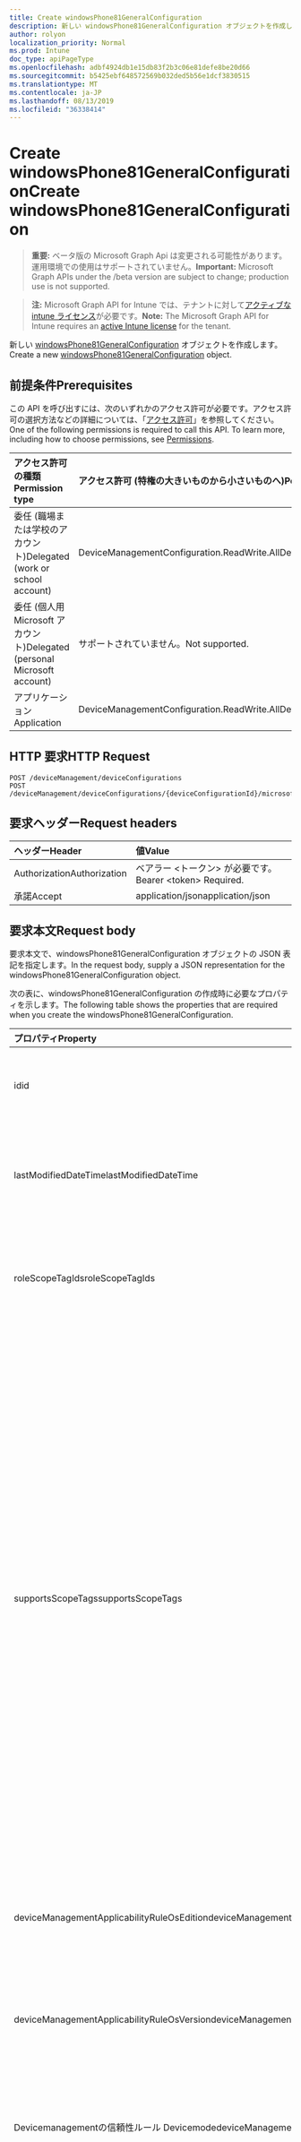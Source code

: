 ```yaml
---
title: Create windowsPhone81GeneralConfiguration
description: 新しい windowsPhone81GeneralConfiguration オブジェクトを作成します。
author: rolyon
localization_priority: Normal
ms.prod: Intune
doc_type: apiPageType
ms.openlocfilehash: adbf4924db1e15db83f2b3c06e81defe8be20d66
ms.sourcegitcommit: b5425ebf648572569b032ded5b56e1dcf3830515
ms.translationtype: MT
ms.contentlocale: ja-JP
ms.lasthandoff: 08/13/2019
ms.locfileid: "36338414"
---
```

# <a name="create-windowsphone81generalconfiguration"></a><span data-ttu-id="b3593-103">Create windowsPhone81GeneralConfiguration</span><span class="sxs-lookup"><span data-stu-id="b3593-103">Create windowsPhone81GeneralConfiguration</span></span>

> <span data-ttu-id="b3593-104">**重要:** ベータ版の Microsoft Graph Api は変更される可能性があります。運用環境での使用はサポートされていません。</span><span class="sxs-lookup"><span data-stu-id="b3593-104">**Important:** Microsoft Graph APIs under the /beta version are subject to change; production use is not supported.</span></span>

> <span data-ttu-id="b3593-105">**注:** Microsoft Graph API for Intune では、テナントに対して[アクティブな intune ライセンス](https://go.microsoft.com/fwlink/?linkid=839381)が必要です。</span><span class="sxs-lookup"><span data-stu-id="b3593-105">**Note:** The Microsoft Graph API for Intune requires an [active Intune license](https://go.microsoft.com/fwlink/?linkid=839381) for the tenant.</span></span>

<span data-ttu-id="b3593-106">新しい [windowsPhone81GeneralConfiguration](../resources/intune-deviceconfig-windowsphone81generalconfiguration.md) オブジェクトを作成します。</span><span class="sxs-lookup"><span data-stu-id="b3593-106">Create a new [windowsPhone81GeneralConfiguration](../resources/intune-deviceconfig-windowsphone81generalconfiguration.md) object.</span></span>

## <a name="prerequisites"></a><span data-ttu-id="b3593-107">前提条件</span><span class="sxs-lookup"><span data-stu-id="b3593-107">Prerequisites</span></span>
<span data-ttu-id="b3593-p101">この API を呼び出すには、次のいずれかのアクセス許可が必要です。アクセス許可の選択方法などの詳細については、「[アクセス許可](/graph/permissions-reference)」を参照してください。</span><span class="sxs-lookup"><span data-stu-id="b3593-p101">One of the following permissions is required to call this API. To learn more, including how to choose permissions, see [Permissions](/graph/permissions-reference).</span></span>

|<span data-ttu-id="b3593-110">アクセス許可の種類</span><span class="sxs-lookup"><span data-stu-id="b3593-110">Permission type</span></span>|<span data-ttu-id="b3593-111">アクセス許可 (特権の大きいものから小さいものへ)</span><span class="sxs-lookup"><span data-stu-id="b3593-111">Permissions (from most to least privileged)</span></span>|
|:---|:---|
|<span data-ttu-id="b3593-112">委任 (職場または学校のアカウント)</span><span class="sxs-lookup"><span data-stu-id="b3593-112">Delegated (work or school account)</span></span>|<span data-ttu-id="b3593-113">DeviceManagementConfiguration.ReadWrite.All</span><span class="sxs-lookup"><span data-stu-id="b3593-113">DeviceManagementConfiguration.ReadWrite.All</span></span>|
|<span data-ttu-id="b3593-114">委任 (個人用 Microsoft アカウント)</span><span class="sxs-lookup"><span data-stu-id="b3593-114">Delegated (personal Microsoft account)</span></span>|<span data-ttu-id="b3593-115">サポートされていません。</span><span class="sxs-lookup"><span data-stu-id="b3593-115">Not supported.</span></span>|
|<span data-ttu-id="b3593-116">アプリケーション</span><span class="sxs-lookup"><span data-stu-id="b3593-116">Application</span></span>|<span data-ttu-id="b3593-117">DeviceManagementConfiguration.ReadWrite.All</span><span class="sxs-lookup"><span data-stu-id="b3593-117">DeviceManagementConfiguration.ReadWrite.All</span></span>|

## <a name="http-request"></a><span data-ttu-id="b3593-118">HTTP 要求</span><span class="sxs-lookup"><span data-stu-id="b3593-118">HTTP Request</span></span>
<!-- {
  "blockType": "ignored"
}
-->
``` http
POST /deviceManagement/deviceConfigurations
POST /deviceManagement/deviceConfigurations/{deviceConfigurationId}/microsoft.graph.windowsDomainJoinConfiguration/networkAccessConfigurations
```

## <a name="request-headers"></a><span data-ttu-id="b3593-119">要求ヘッダー</span><span class="sxs-lookup"><span data-stu-id="b3593-119">Request headers</span></span>
|<span data-ttu-id="b3593-120">ヘッダー</span><span class="sxs-lookup"><span data-stu-id="b3593-120">Header</span></span>|<span data-ttu-id="b3593-121">値</span><span class="sxs-lookup"><span data-stu-id="b3593-121">Value</span></span>|
|:---|:---|
|<span data-ttu-id="b3593-122">Authorization</span><span class="sxs-lookup"><span data-stu-id="b3593-122">Authorization</span></span>|<span data-ttu-id="b3593-123">ベアラー &lt;トークン&gt; が必要です。</span><span class="sxs-lookup"><span data-stu-id="b3593-123">Bearer &lt;token&gt; Required.</span></span>|
|<span data-ttu-id="b3593-124">承諾</span><span class="sxs-lookup"><span data-stu-id="b3593-124">Accept</span></span>|<span data-ttu-id="b3593-125">application/json</span><span class="sxs-lookup"><span data-stu-id="b3593-125">application/json</span></span>|

## <a name="request-body"></a><span data-ttu-id="b3593-126">要求本文</span><span class="sxs-lookup"><span data-stu-id="b3593-126">Request body</span></span>
<span data-ttu-id="b3593-127">要求本文で、windowsPhone81GeneralConfiguration オブジェクトの JSON 表記を指定します。</span><span class="sxs-lookup"><span data-stu-id="b3593-127">In the request body, supply a JSON representation for the windowsPhone81GeneralConfiguration object.</span></span>

<span data-ttu-id="b3593-128">次の表に、windowsPhone81GeneralConfiguration の作成時に必要なプロパティを示します。</span><span class="sxs-lookup"><span data-stu-id="b3593-128">The following table shows the properties that are required when you create the windowsPhone81GeneralConfiguration.</span></span>

|<span data-ttu-id="b3593-129">プロパティ</span><span class="sxs-lookup"><span data-stu-id="b3593-129">Property</span></span>|<span data-ttu-id="b3593-130">型</span><span class="sxs-lookup"><span data-stu-id="b3593-130">Type</span></span>|<span data-ttu-id="b3593-131">説明</span><span class="sxs-lookup"><span data-stu-id="b3593-131">Description</span></span>|
|:---|:---|:---|
|<span data-ttu-id="b3593-132">id</span><span class="sxs-lookup"><span data-stu-id="b3593-132">id</span></span>|<span data-ttu-id="b3593-133">文字列</span><span class="sxs-lookup"><span data-stu-id="b3593-133">String</span></span>|<span data-ttu-id="b3593-134">エンティティのキー。</span><span class="sxs-lookup"><span data-stu-id="b3593-134">Key of the entity.</span></span> <span data-ttu-id="b3593-135">[deviceConfiguration](../resources/intune-deviceconfig-deviceconfiguration.md) から継承します</span><span class="sxs-lookup"><span data-stu-id="b3593-135">Inherited from [deviceConfiguration](../resources/intune-deviceconfig-deviceconfiguration.md)</span></span>|
|<span data-ttu-id="b3593-136">lastModifiedDateTime</span><span class="sxs-lookup"><span data-stu-id="b3593-136">lastModifiedDateTime</span></span>|<span data-ttu-id="b3593-137">DateTimeOffset</span><span class="sxs-lookup"><span data-stu-id="b3593-137">DateTimeOffset</span></span>|<span data-ttu-id="b3593-138">オブジェクトの最終更新の DateTime。</span><span class="sxs-lookup"><span data-stu-id="b3593-138">DateTime the object was last modified.</span></span> <span data-ttu-id="b3593-139">[deviceConfiguration](../resources/intune-deviceconfig-deviceconfiguration.md) から継承します</span><span class="sxs-lookup"><span data-stu-id="b3593-139">Inherited from [deviceConfiguration](../resources/intune-deviceconfig-deviceconfiguration.md)</span></span>|
|<span data-ttu-id="b3593-140">roleScopeTagIds</span><span class="sxs-lookup"><span data-stu-id="b3593-140">roleScopeTagIds</span></span>|<span data-ttu-id="b3593-141">文字列コレクション</span><span class="sxs-lookup"><span data-stu-id="b3593-141">String collection</span></span>|<span data-ttu-id="b3593-142">このエンティティインスタンスの範囲タグのリスト。</span><span class="sxs-lookup"><span data-stu-id="b3593-142">List of Scope Tags for this Entity instance.</span></span> <span data-ttu-id="b3593-143">[deviceConfiguration](../resources/intune-deviceconfig-deviceconfiguration.md) から継承します</span><span class="sxs-lookup"><span data-stu-id="b3593-143">Inherited from [deviceConfiguration](../resources/intune-deviceconfig-deviceconfiguration.md)</span></span>|
|<span data-ttu-id="b3593-144">supportsScopeTags</span><span class="sxs-lookup"><span data-stu-id="b3593-144">supportsScopeTags</span></span>|<span data-ttu-id="b3593-145">Boolean</span><span class="sxs-lookup"><span data-stu-id="b3593-145">Boolean</span></span>|<span data-ttu-id="b3593-146">基になるデバイス構成がスコープタグの割り当てをサポートしているかどうかを示します。</span><span class="sxs-lookup"><span data-stu-id="b3593-146">Indicates whether or not the underlying Device Configuration supports the assignment of scope tags.</span></span> <span data-ttu-id="b3593-147">この値が false である場合、ScopeTags プロパティへの割り当ては許可されません。エンティティは、スコープを持つユーザーには表示されません。</span><span class="sxs-lookup"><span data-stu-id="b3593-147">Assigning to the ScopeTags property is not allowed when this value is false and entities will not be visible to scoped users.</span></span> <span data-ttu-id="b3593-148">これは Silverlight で作成された従来のポリシーに対して実行され、Azure ポータルでポリシーを削除して再作成することによって解決できます。</span><span class="sxs-lookup"><span data-stu-id="b3593-148">This occurs for Legacy policies created in Silverlight and can be resolved by deleting and recreating the policy in the Azure Portal.</span></span> <span data-ttu-id="b3593-149">このプロパティに値を設定するには、 SetExtrusionDirection メソッドを適用します。</span><span class="sxs-lookup"><span data-stu-id="b3593-149">This property is read-only.</span></span> <span data-ttu-id="b3593-150">[deviceConfiguration](../resources/intune-deviceconfig-deviceconfiguration.md) から継承します</span><span class="sxs-lookup"><span data-stu-id="b3593-150">Inherited from [deviceConfiguration](../resources/intune-deviceconfig-deviceconfiguration.md)</span></span>|
|<span data-ttu-id="b3593-151">deviceManagementApplicabilityRuleOsEdition</span><span class="sxs-lookup"><span data-stu-id="b3593-151">deviceManagementApplicabilityRuleOsEdition</span></span>|[<span data-ttu-id="b3593-152">deviceManagementApplicabilityRuleOsEdition</span><span class="sxs-lookup"><span data-stu-id="b3593-152">deviceManagementApplicabilityRuleOsEdition</span></span>](../resources/intune-deviceconfig-devicemanagementapplicabilityruleosedition.md)|<span data-ttu-id="b3593-153">このポリシーの OS エディションの適用。</span><span class="sxs-lookup"><span data-stu-id="b3593-153">The OS edition applicability for this Policy.</span></span> <span data-ttu-id="b3593-154">[deviceConfiguration](../resources/intune-deviceconfig-deviceconfiguration.md) から継承します</span><span class="sxs-lookup"><span data-stu-id="b3593-154">Inherited from [deviceConfiguration](../resources/intune-deviceconfig-deviceconfiguration.md)</span></span>|
|<span data-ttu-id="b3593-155">deviceManagementApplicabilityRuleOsVersion</span><span class="sxs-lookup"><span data-stu-id="b3593-155">deviceManagementApplicabilityRuleOsVersion</span></span>|[<span data-ttu-id="b3593-156">deviceManagementApplicabilityRuleOsVersion</span><span class="sxs-lookup"><span data-stu-id="b3593-156">deviceManagementApplicabilityRuleOsVersion</span></span>](../resources/intune-deviceconfig-devicemanagementapplicabilityruleosversion.md)|<span data-ttu-id="b3593-157">このポリシーの OS バージョン適用ルール。</span><span class="sxs-lookup"><span data-stu-id="b3593-157">The OS version applicability rule for this Policy.</span></span> <span data-ttu-id="b3593-158">[deviceConfiguration](../resources/intune-deviceconfig-deviceconfiguration.md) から継承します</span><span class="sxs-lookup"><span data-stu-id="b3593-158">Inherited from [deviceConfiguration](../resources/intune-deviceconfig-deviceconfiguration.md)</span></span>|
|<span data-ttu-id="b3593-159">Devicemanagementの信頼性ルール Devicemode</span><span class="sxs-lookup"><span data-stu-id="b3593-159">deviceManagementApplicabilityRuleDeviceMode</span></span>|[<span data-ttu-id="b3593-160">Devicemanagementの信頼性ルール Devicemode</span><span class="sxs-lookup"><span data-stu-id="b3593-160">deviceManagementApplicabilityRuleDeviceMode</span></span>](../resources/intune-deviceconfig-devicemanagementapplicabilityruledevicemode.md)|<span data-ttu-id="b3593-161">このポリシーのデバイスモード適用ルール。</span><span class="sxs-lookup"><span data-stu-id="b3593-161">The device mode applicability rule for this Policy.</span></span> <span data-ttu-id="b3593-162">[deviceConfiguration](../resources/intune-deviceconfig-deviceconfiguration.md) から継承します</span><span class="sxs-lookup"><span data-stu-id="b3593-162">Inherited from [deviceConfiguration](../resources/intune-deviceconfig-deviceconfiguration.md)</span></span>|
|<span data-ttu-id="b3593-163">createdDateTime</span><span class="sxs-lookup"><span data-stu-id="b3593-163">createdDateTime</span></span>|<span data-ttu-id="b3593-164">DateTimeOffset</span><span class="sxs-lookup"><span data-stu-id="b3593-164">DateTimeOffset</span></span>|<span data-ttu-id="b3593-165">オブジェクトが作成された DateTime。</span><span class="sxs-lookup"><span data-stu-id="b3593-165">DateTime the object was created.</span></span> <span data-ttu-id="b3593-166">[deviceConfiguration](../resources/intune-deviceconfig-deviceconfiguration.md) から継承します</span><span class="sxs-lookup"><span data-stu-id="b3593-166">Inherited from [deviceConfiguration](../resources/intune-deviceconfig-deviceconfiguration.md)</span></span>|
|<span data-ttu-id="b3593-167">description</span><span class="sxs-lookup"><span data-stu-id="b3593-167">description</span></span>|<span data-ttu-id="b3593-168">String</span><span class="sxs-lookup"><span data-stu-id="b3593-168">String</span></span>|<span data-ttu-id="b3593-169">管理者が指定した、デバイス構成についての説明。</span><span class="sxs-lookup"><span data-stu-id="b3593-169">Admin provided description of the Device Configuration.</span></span> <span data-ttu-id="b3593-170">[deviceConfiguration](../resources/intune-deviceconfig-deviceconfiguration.md) から継承します</span><span class="sxs-lookup"><span data-stu-id="b3593-170">Inherited from [deviceConfiguration](../resources/intune-deviceconfig-deviceconfiguration.md)</span></span>|
|<span data-ttu-id="b3593-171">displayName</span><span class="sxs-lookup"><span data-stu-id="b3593-171">displayName</span></span>|<span data-ttu-id="b3593-172">String</span><span class="sxs-lookup"><span data-stu-id="b3593-172">String</span></span>|<span data-ttu-id="b3593-173">管理者が指定した、デバイス構成の名前。</span><span class="sxs-lookup"><span data-stu-id="b3593-173">Admin provided name of the device configuration.</span></span> <span data-ttu-id="b3593-174">[deviceConfiguration](../resources/intune-deviceconfig-deviceconfiguration.md) から継承します</span><span class="sxs-lookup"><span data-stu-id="b3593-174">Inherited from [deviceConfiguration](../resources/intune-deviceconfig-deviceconfiguration.md)</span></span>|
|<span data-ttu-id="b3593-175">version</span><span class="sxs-lookup"><span data-stu-id="b3593-175">version</span></span>|<span data-ttu-id="b3593-176">Int32</span><span class="sxs-lookup"><span data-stu-id="b3593-176">Int32</span></span>|<span data-ttu-id="b3593-177">デバイス構成のバージョン。</span><span class="sxs-lookup"><span data-stu-id="b3593-177">Version of the device configuration.</span></span> <span data-ttu-id="b3593-178">[deviceConfiguration](../resources/intune-deviceconfig-deviceconfiguration.md) から継承します</span><span class="sxs-lookup"><span data-stu-id="b3593-178">Inherited from [deviceConfiguration](../resources/intune-deviceconfig-deviceconfiguration.md)</span></span>|
|<span data-ttu-id="b3593-179">applyOnlyToWindowsPhone81</span><span class="sxs-lookup"><span data-stu-id="b3593-179">applyOnlyToWindowsPhone81</span></span>|<span data-ttu-id="b3593-180">Boolean</span><span class="sxs-lookup"><span data-stu-id="b3593-180">Boolean</span></span>|<span data-ttu-id="b3593-181">このポリシーを Windows Phone 8.1 にのみ適用するかどうかを示す値。</span><span class="sxs-lookup"><span data-stu-id="b3593-181">Value indicating whether this policy only applies to Windows Phone 8.1.</span></span> <span data-ttu-id="b3593-182">このプロパティは読み取り専用です。</span><span class="sxs-lookup"><span data-stu-id="b3593-182">This property is read-only.</span></span>|
|<span data-ttu-id="b3593-183">appsBlockCopyPaste</span><span class="sxs-lookup"><span data-stu-id="b3593-183">appsBlockCopyPaste</span></span>|<span data-ttu-id="b3593-184">Boolean</span><span class="sxs-lookup"><span data-stu-id="b3593-184">Boolean</span></span>|<span data-ttu-id="b3593-185">コピー/貼り付けを禁止するかどうかを示します。</span><span class="sxs-lookup"><span data-stu-id="b3593-185">Indicates whether or not to block copy paste.</span></span>|
|<span data-ttu-id="b3593-186">bluetoothBlocked</span><span class="sxs-lookup"><span data-stu-id="b3593-186">bluetoothBlocked</span></span>|<span data-ttu-id="b3593-187">Boolean</span><span class="sxs-lookup"><span data-stu-id="b3593-187">Boolean</span></span>|<span data-ttu-id="b3593-188">Bluetooth をブロックするかどうかを示します。</span><span class="sxs-lookup"><span data-stu-id="b3593-188">Indicates whether or not to block bluetooth.</span></span>|
|<span data-ttu-id="b3593-189">cameraBlocked</span><span class="sxs-lookup"><span data-stu-id="b3593-189">cameraBlocked</span></span>|<span data-ttu-id="b3593-190">Boolean</span><span class="sxs-lookup"><span data-stu-id="b3593-190">Boolean</span></span>|<span data-ttu-id="b3593-191">カメラをブロックするかどうかを示します。</span><span class="sxs-lookup"><span data-stu-id="b3593-191">Indicates whether or not to block camera.</span></span>|
|<span data-ttu-id="b3593-192">cellularBlockWifiTethering</span><span class="sxs-lookup"><span data-stu-id="b3593-192">cellularBlockWifiTethering</span></span>|<span data-ttu-id="b3593-193">Boolean</span><span class="sxs-lookup"><span data-stu-id="b3593-193">Boolean</span></span>|<span data-ttu-id="b3593-194">Wi-Fi テザリングをブロックするかどうかを示します。</span><span class="sxs-lookup"><span data-stu-id="b3593-194">Indicates whether or not to block Wi-Fi tethering.</span></span> <span data-ttu-id="b3593-195">Wi-Fi がブロックされていれば、この値は関係ありません。</span><span class="sxs-lookup"><span data-stu-id="b3593-195">Has no impact if Wi-Fi is blocked.</span></span>|
|<span data-ttu-id="b3593-196">compliantAppsList</span><span class="sxs-lookup"><span data-stu-id="b3593-196">compliantAppsList</span></span>|<span data-ttu-id="b3593-197">[appListItem](../resources/intune-deviceconfig-applistitem.md) コレクション</span><span class="sxs-lookup"><span data-stu-id="b3593-197">[appListItem](../resources/intune-deviceconfig-applistitem.md) collection</span></span>|<span data-ttu-id="b3593-198">コンプライアンス内のアプリのリスト (CompliantAppListType によって制御される、許可リストまたは禁止リスト)。</span><span class="sxs-lookup"><span data-stu-id="b3593-198">List of apps in the compliance (either allow list or block list, controlled by CompliantAppListType).</span></span> <span data-ttu-id="b3593-199">このコレクションには、最大で 10000 個の要素を含めることができます。</span><span class="sxs-lookup"><span data-stu-id="b3593-199">This collection can contain a maximum of 10000 elements.</span></span>|
|<span data-ttu-id="b3593-200">compliantAppListType</span><span class="sxs-lookup"><span data-stu-id="b3593-200">compliantAppListType</span></span>|[<span data-ttu-id="b3593-201">アプライアンスの種類</span><span class="sxs-lookup"><span data-stu-id="b3593-201">appListType</span></span>](../resources/intune-deviceconfig-applisttype.md)|<span data-ttu-id="b3593-202">AppComplianceList 内にあるリスト。</span><span class="sxs-lookup"><span data-stu-id="b3593-202">List that is in the AppComplianceList.</span></span> <span data-ttu-id="b3593-203">可能な値は、`none`、`appsInListCompliant`、`appsNotInListCompliant` です。</span><span class="sxs-lookup"><span data-stu-id="b3593-203">Possible values are: `none`, `appsInListCompliant`, `appsNotInListCompliant`.</span></span>|
|<span data-ttu-id="b3593-204">diagnosticDataBlockSubmission</span><span class="sxs-lookup"><span data-stu-id="b3593-204">diagnosticDataBlockSubmission</span></span>|<span data-ttu-id="b3593-205">Boolean</span><span class="sxs-lookup"><span data-stu-id="b3593-205">Boolean</span></span>|<span data-ttu-id="b3593-206">診断データの送信をブロックするかどうかを示します。</span><span class="sxs-lookup"><span data-stu-id="b3593-206">Indicates whether or not to block diagnostic data submission.</span></span>|
|<span data-ttu-id="b3593-207">emailBlockAddingAccounts</span><span class="sxs-lookup"><span data-stu-id="b3593-207">emailBlockAddingAccounts</span></span>|<span data-ttu-id="b3593-208">Boolean</span><span class="sxs-lookup"><span data-stu-id="b3593-208">Boolean</span></span>|<span data-ttu-id="b3593-209">カスタム電子メール アカウントをブロックするかどうかを示します。</span><span class="sxs-lookup"><span data-stu-id="b3593-209">Indicates whether or not to block custom email accounts.</span></span>|
|<span data-ttu-id="b3593-210">locationServicesBlocked</span><span class="sxs-lookup"><span data-stu-id="b3593-210">locationServicesBlocked</span></span>|<span data-ttu-id="b3593-211">Boolean</span><span class="sxs-lookup"><span data-stu-id="b3593-211">Boolean</span></span>|<span data-ttu-id="b3593-212">位置情報サービスをブロックするかどうかを示します。</span><span class="sxs-lookup"><span data-stu-id="b3593-212">Indicates whether or not to block location services.</span></span>|
|<span data-ttu-id="b3593-213">microsoftAccountBlocked</span><span class="sxs-lookup"><span data-stu-id="b3593-213">microsoftAccountBlocked</span></span>|<span data-ttu-id="b3593-214">Boolean</span><span class="sxs-lookup"><span data-stu-id="b3593-214">Boolean</span></span>|<span data-ttu-id="b3593-215">Microsoft アカウントの使用を禁止するかどうかを示します。</span><span class="sxs-lookup"><span data-stu-id="b3593-215">Indicates whether or not to block using a Microsoft Account.</span></span>|
|<span data-ttu-id="b3593-216">nfcBlocked</span><span class="sxs-lookup"><span data-stu-id="b3593-216">nfcBlocked</span></span>|<span data-ttu-id="b3593-217">Boolean</span><span class="sxs-lookup"><span data-stu-id="b3593-217">Boolean</span></span>|<span data-ttu-id="b3593-218">近距離無線通信をブロックするかどうかを示します。</span><span class="sxs-lookup"><span data-stu-id="b3593-218">Indicates whether or not to block Near-Field Communication.</span></span>|
|<span data-ttu-id="b3593-219">passwordBlockSimple</span><span class="sxs-lookup"><span data-stu-id="b3593-219">passwordBlockSimple</span></span>|<span data-ttu-id="b3593-220">Boolean</span><span class="sxs-lookup"><span data-stu-id="b3593-220">Boolean</span></span>|<span data-ttu-id="b3593-221">カレンダーの同期を禁止するかどうかを示します。</span><span class="sxs-lookup"><span data-stu-id="b3593-221">Indicates whether or not to block syncing the calendar.</span></span>|
|<span data-ttu-id="b3593-222">passwordExpirationDays</span><span class="sxs-lookup"><span data-stu-id="b3593-222">passwordExpirationDays</span></span>|<span data-ttu-id="b3593-223">Int32</span><span class="sxs-lookup"><span data-stu-id="b3593-223">Int32</span></span>|<span data-ttu-id="b3593-224">パスワードの有効期限が切れるまでの日数。</span><span class="sxs-lookup"><span data-stu-id="b3593-224">Number of days before the password expires.</span></span>|
|<span data-ttu-id="b3593-225">passwordMinimumLength</span><span class="sxs-lookup"><span data-stu-id="b3593-225">passwordMinimumLength</span></span>|<span data-ttu-id="b3593-226">Int32</span><span class="sxs-lookup"><span data-stu-id="b3593-226">Int32</span></span>|<span data-ttu-id="b3593-227">パスワードの最小の長さ。</span><span class="sxs-lookup"><span data-stu-id="b3593-227">Minimum length of passwords.</span></span>|
|<span data-ttu-id="b3593-228">passwordMinutesOfInactivityBeforeScreenTimeout</span><span class="sxs-lookup"><span data-stu-id="b3593-228">passwordMinutesOfInactivityBeforeScreenTimeout</span></span>|<span data-ttu-id="b3593-229">Int32</span><span class="sxs-lookup"><span data-stu-id="b3593-229">Int32</span></span>|<span data-ttu-id="b3593-230">画面がタイムアウトになるまでの非アクティブ時間 (分)。</span><span class="sxs-lookup"><span data-stu-id="b3593-230">Minutes of inactivity before screen timeout.</span></span>|
|<span data-ttu-id="b3593-231">passwordMinimumCharacterSetCount</span><span class="sxs-lookup"><span data-stu-id="b3593-231">passwordMinimumCharacterSetCount</span></span>|<span data-ttu-id="b3593-232">Int32</span><span class="sxs-lookup"><span data-stu-id="b3593-232">Int32</span></span>|<span data-ttu-id="b3593-233">パスワードが含まなければならない文字セットの数。</span><span class="sxs-lookup"><span data-stu-id="b3593-233">Number of character sets a password must contain.</span></span>|
|<span data-ttu-id="b3593-234">passwordPreviousPasswordBlockCount</span><span class="sxs-lookup"><span data-stu-id="b3593-234">passwordPreviousPasswordBlockCount</span></span>|<span data-ttu-id="b3593-235">Int32</span><span class="sxs-lookup"><span data-stu-id="b3593-235">Int32</span></span>|<span data-ttu-id="b3593-236">ブロックする、以前のパスワードの数。</span><span class="sxs-lookup"><span data-stu-id="b3593-236">Number of previous passwords to block.</span></span> <span data-ttu-id="b3593-237">有効な値は 0 から 24 までです</span><span class="sxs-lookup"><span data-stu-id="b3593-237">Valid values 0 to 24</span></span>|
|<span data-ttu-id="b3593-238">passwordSignInFailureCountBeforeFactoryReset</span><span class="sxs-lookup"><span data-stu-id="b3593-238">passwordSignInFailureCountBeforeFactoryReset</span></span>|<span data-ttu-id="b3593-239">Int32</span><span class="sxs-lookup"><span data-stu-id="b3593-239">Int32</span></span>|<span data-ttu-id="b3593-240">出荷時の設定にリセットされるまでの、失敗が許可されるサインインの回数。</span><span class="sxs-lookup"><span data-stu-id="b3593-240">Number of sign in failures allowed before factory reset.</span></span>|
|<span data-ttu-id="b3593-241">passwordRequiredType</span><span class="sxs-lookup"><span data-stu-id="b3593-241">passwordRequiredType</span></span>|[<span data-ttu-id="b3593-242">requiredPasswordType</span><span class="sxs-lookup"><span data-stu-id="b3593-242">requiredPasswordType</span></span>](../resources/intune-deviceconfig-requiredpasswordtype.md)|<span data-ttu-id="b3593-243">必要なパスワードの種類。</span><span class="sxs-lookup"><span data-stu-id="b3593-243">Password type that is required.</span></span> <span data-ttu-id="b3593-244">可能な値は、`deviceDefault`、`alphanumeric`、`numeric` です。</span><span class="sxs-lookup"><span data-stu-id="b3593-244">Possible values are: `deviceDefault`, `alphanumeric`, `numeric`.</span></span>|
|<span data-ttu-id="b3593-245">passwordRequired</span><span class="sxs-lookup"><span data-stu-id="b3593-245">passwordRequired</span></span>|<span data-ttu-id="b3593-246">Boolean</span><span class="sxs-lookup"><span data-stu-id="b3593-246">Boolean</span></span>|<span data-ttu-id="b3593-247">パスワードを要求するかどうかを指定します。</span><span class="sxs-lookup"><span data-stu-id="b3593-247">Indicates whether or not to require a password.</span></span>|
|<span data-ttu-id="b3593-248">screenCaptureBlocked</span><span class="sxs-lookup"><span data-stu-id="b3593-248">screenCaptureBlocked</span></span>|<span data-ttu-id="b3593-249">Boolean</span><span class="sxs-lookup"><span data-stu-id="b3593-249">Boolean</span></span>|<span data-ttu-id="b3593-250">スクリーンショットを禁止するかどうかを示します。</span><span class="sxs-lookup"><span data-stu-id="b3593-250">Indicates whether or not to block screenshots.</span></span>|
|<span data-ttu-id="b3593-251">storageBlockRemovableStorage</span><span class="sxs-lookup"><span data-stu-id="b3593-251">storageBlockRemovableStorage</span></span>|<span data-ttu-id="b3593-252">Boolean</span><span class="sxs-lookup"><span data-stu-id="b3593-252">Boolean</span></span>|<span data-ttu-id="b3593-253">リムーバブル記憶域をブロックするかどうかを示します。</span><span class="sxs-lookup"><span data-stu-id="b3593-253">Indicates whether or not to block removable storage.</span></span>|
|<span data-ttu-id="b3593-254">storageRequireEncryption</span><span class="sxs-lookup"><span data-stu-id="b3593-254">storageRequireEncryption</span></span>|<span data-ttu-id="b3593-255">Boolean</span><span class="sxs-lookup"><span data-stu-id="b3593-255">Boolean</span></span>|<span data-ttu-id="b3593-256">暗号化が必要かどうかを示します。</span><span class="sxs-lookup"><span data-stu-id="b3593-256">Indicates whether or not to require encryption.</span></span>|
|<span data-ttu-id="b3593-257">webBrowserBlocked</span><span class="sxs-lookup"><span data-stu-id="b3593-257">webBrowserBlocked</span></span>|<span data-ttu-id="b3593-258">Boolean</span><span class="sxs-lookup"><span data-stu-id="b3593-258">Boolean</span></span>|<span data-ttu-id="b3593-259">Web ブラウザーをブロックするかどうかを示します。</span><span class="sxs-lookup"><span data-stu-id="b3593-259">Indicates whether or not to block the web browser.</span></span>|
|<span data-ttu-id="b3593-260">wifiBlocked</span><span class="sxs-lookup"><span data-stu-id="b3593-260">wifiBlocked</span></span>|<span data-ttu-id="b3593-261">Boolean</span><span class="sxs-lookup"><span data-stu-id="b3593-261">Boolean</span></span>|<span data-ttu-id="b3593-262">Wi-Fi をブロックするかどうかを示します。</span><span class="sxs-lookup"><span data-stu-id="b3593-262">Indicates whether or not to block Wi-Fi.</span></span>|
|<span data-ttu-id="b3593-263">wifiBlockAutomaticConnectHotspots</span><span class="sxs-lookup"><span data-stu-id="b3593-263">wifiBlockAutomaticConnectHotspots</span></span>|<span data-ttu-id="b3593-264">Boolean</span><span class="sxs-lookup"><span data-stu-id="b3593-264">Boolean</span></span>|<span data-ttu-id="b3593-265">Wi-Fi ホットスポットへの自動接続をブロックするかどうかを示します。</span><span class="sxs-lookup"><span data-stu-id="b3593-265">Indicates whether or not to block automatically connecting to Wi-Fi hotspots.</span></span> <span data-ttu-id="b3593-266">Wi-Fi がブロックされていれば、この値は関係ありません。</span><span class="sxs-lookup"><span data-stu-id="b3593-266">Has no impact if Wi-Fi is blocked.</span></span>|
|<span data-ttu-id="b3593-267">wifiBlockHotspotReporting</span><span class="sxs-lookup"><span data-stu-id="b3593-267">wifiBlockHotspotReporting</span></span>|<span data-ttu-id="b3593-268">Boolean</span><span class="sxs-lookup"><span data-stu-id="b3593-268">Boolean</span></span>|<span data-ttu-id="b3593-269">Wi-Fi ホットスポット レポートをブロックするかどうかを示します。</span><span class="sxs-lookup"><span data-stu-id="b3593-269">Indicates whether or not to block Wi-Fi hotspot reporting.</span></span> <span data-ttu-id="b3593-270">Wi-Fi がブロックされていれば、この値は関係ありません。</span><span class="sxs-lookup"><span data-stu-id="b3593-270">Has no impact if Wi-Fi is blocked.</span></span>|
|<span data-ttu-id="b3593-271">windowsStoreBlocked</span><span class="sxs-lookup"><span data-stu-id="b3593-271">windowsStoreBlocked</span></span>|<span data-ttu-id="b3593-272">Boolean</span><span class="sxs-lookup"><span data-stu-id="b3593-272">Boolean</span></span>|<span data-ttu-id="b3593-273">Windows ストアをブロックするかどうかを示します。</span><span class="sxs-lookup"><span data-stu-id="b3593-273">Indicates whether or not to block the Windows Store.</span></span>|



## <a name="response"></a><span data-ttu-id="b3593-274">応答</span><span class="sxs-lookup"><span data-stu-id="b3593-274">Response</span></span>
<span data-ttu-id="b3593-275">成功した場合、このメソッドは `201 Created` 応答コードと、応答本文で [windowsPhone81GeneralConfiguration](../resources/intune-deviceconfig-windowsphone81generalconfiguration.md) オブジェクトを返します。</span><span class="sxs-lookup"><span data-stu-id="b3593-275">If successful, this method returns a `201 Created` response code and a [windowsPhone81GeneralConfiguration](../resources/intune-deviceconfig-windowsphone81generalconfiguration.md) object in the response body.</span></span>

## <a name="example"></a><span data-ttu-id="b3593-276">例</span><span class="sxs-lookup"><span data-stu-id="b3593-276">Example</span></span>

### <a name="request"></a><span data-ttu-id="b3593-277">要求</span><span class="sxs-lookup"><span data-stu-id="b3593-277">Request</span></span>
<span data-ttu-id="b3593-278">以下は、要求の例です。</span><span class="sxs-lookup"><span data-stu-id="b3593-278">Here is an example of the request.</span></span>
``` http
POST https://graph.microsoft.com/beta/deviceManagement/deviceConfigurations
Content-type: application/json
Content-length: 2326

{
  "@odata.type": "#microsoft.graph.windowsPhone81GeneralConfiguration",
  "roleScopeTagIds": [
    "Role Scope Tag Ids value"
  ],
  "supportsScopeTags": true,
  "deviceManagementApplicabilityRuleOsEdition": {
    "@odata.type": "microsoft.graph.deviceManagementApplicabilityRuleOsEdition",
    "osEditionTypes": [
      "windows10EnterpriseN"
    ],
    "name": "Name value",
    "ruleType": "exclude"
  },
  "deviceManagementApplicabilityRuleOsVersion": {
    "@odata.type": "microsoft.graph.deviceManagementApplicabilityRuleOsVersion",
    "minOSVersion": "Min OSVersion value",
    "maxOSVersion": "Max OSVersion value",
    "name": "Name value",
    "ruleType": "exclude"
  },
  "deviceManagementApplicabilityRuleDeviceMode": {
    "@odata.type": "microsoft.graph.deviceManagementApplicabilityRuleDeviceMode",
    "deviceMode": "sModeConfiguration",
    "name": "Name value",
    "ruleType": "exclude"
  },
  "description": "Description value",
  "displayName": "Display Name value",
  "version": 7,
  "applyOnlyToWindowsPhone81": true,
  "appsBlockCopyPaste": true,
  "bluetoothBlocked": true,
  "cameraBlocked": true,
  "cellularBlockWifiTethering": true,
  "compliantAppsList": [
    {
      "@odata.type": "microsoft.graph.appListItem",
      "name": "Name value",
      "publisher": "Publisher value",
      "appStoreUrl": "https://example.com/appStoreUrl/",
      "appId": "App Id value"
    }
  ],
  "compliantAppListType": "appsInListCompliant",
  "diagnosticDataBlockSubmission": true,
  "emailBlockAddingAccounts": true,
  "locationServicesBlocked": true,
  "microsoftAccountBlocked": true,
  "nfcBlocked": true,
  "passwordBlockSimple": true,
  "passwordExpirationDays": 6,
  "passwordMinimumLength": 5,
  "passwordMinutesOfInactivityBeforeScreenTimeout": 14,
  "passwordMinimumCharacterSetCount": 0,
  "passwordPreviousPasswordBlockCount": 2,
  "passwordSignInFailureCountBeforeFactoryReset": 12,
  "passwordRequiredType": "alphanumeric",
  "passwordRequired": true,
  "screenCaptureBlocked": true,
  "storageBlockRemovableStorage": true,
  "storageRequireEncryption": true,
  "webBrowserBlocked": true,
  "wifiBlocked": true,
  "wifiBlockAutomaticConnectHotspots": true,
  "wifiBlockHotspotReporting": true,
  "windowsStoreBlocked": true
}
```

### <a name="response"></a><span data-ttu-id="b3593-279">応答</span><span class="sxs-lookup"><span data-stu-id="b3593-279">Response</span></span>
<span data-ttu-id="b3593-p121">以下は、応答の例です。注:簡潔にするために、ここに示す応答オブジェクトは切り詰められている場合があります。すべてのプロパティは実際の呼び出しから返されます。</span><span class="sxs-lookup"><span data-stu-id="b3593-p121">Here is an example of the response. Note: The response object shown here may be truncated for brevity. All of the properties will be returned from an actual call.</span></span>
``` http
HTTP/1.1 201 Created
Content-Type: application/json
Content-Length: 2498

{
  "@odata.type": "#microsoft.graph.windowsPhone81GeneralConfiguration",
  "id": "f5e0e34d-e34d-f5e0-4de3-e0f54de3e0f5",
  "lastModifiedDateTime": "2017-01-01T00:00:35.1329464-08:00",
  "roleScopeTagIds": [
    "Role Scope Tag Ids value"
  ],
  "supportsScopeTags": true,
  "deviceManagementApplicabilityRuleOsEdition": {
    "@odata.type": "microsoft.graph.deviceManagementApplicabilityRuleOsEdition",
    "osEditionTypes": [
      "windows10EnterpriseN"
    ],
    "name": "Name value",
    "ruleType": "exclude"
  },
  "deviceManagementApplicabilityRuleOsVersion": {
    "@odata.type": "microsoft.graph.deviceManagementApplicabilityRuleOsVersion",
    "minOSVersion": "Min OSVersion value",
    "maxOSVersion": "Max OSVersion value",
    "name": "Name value",
    "ruleType": "exclude"
  },
  "deviceManagementApplicabilityRuleDeviceMode": {
    "@odata.type": "microsoft.graph.deviceManagementApplicabilityRuleDeviceMode",
    "deviceMode": "sModeConfiguration",
    "name": "Name value",
    "ruleType": "exclude"
  },
  "createdDateTime": "2017-01-01T00:02:43.5775965-08:00",
  "description": "Description value",
  "displayName": "Display Name value",
  "version": 7,
  "applyOnlyToWindowsPhone81": true,
  "appsBlockCopyPaste": true,
  "bluetoothBlocked": true,
  "cameraBlocked": true,
  "cellularBlockWifiTethering": true,
  "compliantAppsList": [
    {
      "@odata.type": "microsoft.graph.appListItem",
      "name": "Name value",
      "publisher": "Publisher value",
      "appStoreUrl": "https://example.com/appStoreUrl/",
      "appId": "App Id value"
    }
  ],
  "compliantAppListType": "appsInListCompliant",
  "diagnosticDataBlockSubmission": true,
  "emailBlockAddingAccounts": true,
  "locationServicesBlocked": true,
  "microsoftAccountBlocked": true,
  "nfcBlocked": true,
  "passwordBlockSimple": true,
  "passwordExpirationDays": 6,
  "passwordMinimumLength": 5,
  "passwordMinutesOfInactivityBeforeScreenTimeout": 14,
  "passwordMinimumCharacterSetCount": 0,
  "passwordPreviousPasswordBlockCount": 2,
  "passwordSignInFailureCountBeforeFactoryReset": 12,
  "passwordRequiredType": "alphanumeric",
  "passwordRequired": true,
  "screenCaptureBlocked": true,
  "storageBlockRemovableStorage": true,
  "storageRequireEncryption": true,
  "webBrowserBlocked": true,
  "wifiBlocked": true,
  "wifiBlockAutomaticConnectHotspots": true,
  "wifiBlockHotspotReporting": true,
  "windowsStoreBlocked": true
}
```







